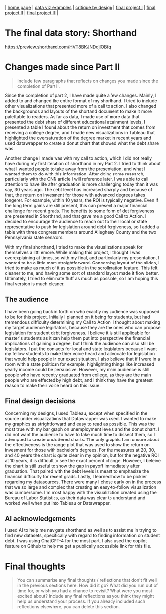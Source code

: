 | [home page](https://cmustudent.github.io/tswd-portfolio-templates/) | [data viz examples](dataviz-examples) | [critique by design](critique-by-design) | [final project I](final-project-part-one) | [final project II](final-project-part-two) | [final project III](final-project-part-three) |

# The final data story: Shorthand

https://preview.shorthand.com/HVT8BKJNDdjlOBfq

# Changes made since Part II
> Include few paragraphs that reflects on changes you made since the completion of Part II. 

Since the completion of part 2, I have made quite a few changes. Mainly, I added to and changed the entire format of my shorthand. I tried to include other visualizations that presented more of a call to action. I also changed the backgrounds and layouts of the shortand document to make it more palettable to readers. As far as data, I made use of more data that presented the debt share of different educational attainment levels, I presented a table I found about the return on investment that comes from receiving a college degree, and I made new visualizations in Tableau that highlighted the oversaturation of the degree market in recent years and used datawrapper to create a donut chart that showed what the debt share was. 

Another change I made was with my call to action, which I did not really have during my first iteration of shorthand in my Part 2. I tried to think about what I wanted people to take away from the presentation, and what I wanted them to do with this information. After doing some research, particularly with the CNN article I will reference later, I was able to call attention to have life after graduation is more challenging today than it was say, 30 years ago. The debt level has increased sharply and because of that, the return on invesment for those with advanced degrees takes longerer. For example, within 10 years, the ROI is typically negative. Even if the long term gains are still present, this can present a major financial challenge for recent grads. The benefits to some form of det forgiveness are presented in Shorthand, and that gave me a good Call to Action. I decided to encourage the audience to reach out to their local or state representative to push for legislation around debt forgiveness, so I added a table with three congress members around Allegheny County and the two Pennsylvania state senators. 

With my final shorthand, I tried to make the visualizations speak for themselves a littl emore. While making this project, I thought I was overexplaining at times, so with my final, and particularly my presentation, I wanted to be a little more straightforward. Concerning layout of the slides, I tried to make as much of it as possible in the scrollmation feature. This felt cleaner to me, and having some sort of standard layout made it flow better. Ultimately, I tried to eliminate fluff as much as possible, so I am hoping this final version is much cleaner. 

## The audience
I have been going back in forth on who exactly my audience was supposed to be for this project. Initially I planned on it being for students, but had tremendous difficulty determining my Call to Action. I thought about making my target audience legislators, because they are the ones who can propose legislation for student debt forgiveness. I believe it is still applicable for master's students as it can help them put into perspective the financial implications of gaining a degree, but I think the audience can also still be legislators. I put the contacts for local and state legislators because I want my fellow students to make thier voice heard and advocate for legislation that would help people in our exact situation. I also believe that if I were in a room with a state politican for example, highlighting things like increased yearly income could be persuasive. However, my main audience is still people who have recently graduated from college, as they are the main people who are effected by high debt, and I think they have the greatest reason to make their voice heard on this issue. 

## Final design decisions

Concerning my designs, I used Tableau, except when specified in the source under visualizations that Datawrapper was used. I wanted to make my graphics as strightforward and easy to read as possible. This was the most true with my bar graph on unemployment levels and the donut chart. I did not want the audience to have to take much time to dissect them, so I attempted to create uncluttered charts. The only graphic I am unsure about the effectiveness is the range plot that was used to show the return on invesment for those with bachelor's degrees. For the measures at 20, 30, and 40 years the chart is quite clear in my opinion, but for the negative ROI at 10 years, it is difficult to see the exact percent change. However, I beleive the chart is still useful to show the gap in payoff immediately after graduation. That paired with the debt levels is meant to emphasize the financial difficulty for recent grads. Lastly, I learned how to be pickier regarding my datasources. There were many I chose early on in the process that we so large and complex that creating an easy-to-follow visualization was cumbersome. I'm most happy with the visualization created using the Bureau of Labor Statistics, as their data was clear to understand and worked well when put into Tableau or Datawrapper. 

## AI acknowledgements

I used AI to help me navigate shorthand as well as to assist me in trying to find new datasets, specifically with regard to finding information on student debt. I was using ChatGPT-4 for the most part. I also used the copilot feature on Github to help me get a publically accessible link for this file. 

# Final thoughts
> You can summarize any final thoughts / reflections that don't fit well in the previous sections here.  How did it go?  What did you run out of time for, or wish you had a chance to revisit?  What were you most excited about?  Include any final reflections as you think they might help us understand your process.  If you already included such reflections elsewhere, you can delete this section. 



